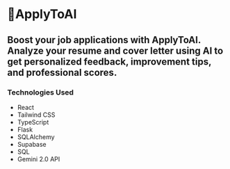 # 🤖ApplyToAI
## Boost your job applications with ApplyToAI. Analyze your resume and cover letter using AI to get personalized feedback, improvement tips, and professional scores.

### Technologies Used
- React
- Tailwind CSS
- TypeScript
- Flask
- SQLAlchemy
- Supabase
- SQL
- Gemini 2.0 API
